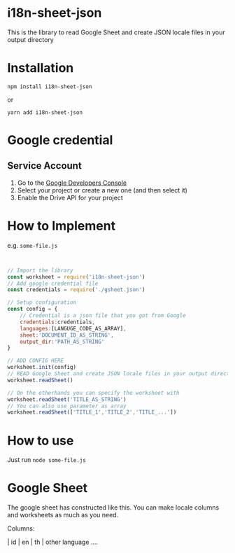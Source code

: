 # i18n-sheet-json

This is the library to read Google Sheet and create JSON locale files in your output directory

# Installation
``` npm install i18n-sheet-json ```

or

``` yarn add i18n-sheet-json ```  

# Google credential

## Service Account

1. Go to the [Google Developers Console](https://console.cloud.google.com)
2. Select your project or create a new one (and then select it)
3. Enable the Drive API for your project

# How to Implement

e.g. ```some-file.js```

```javascript


// Import the library
const worksheet = require('i18n-sheet-json')
// Add google credential file
const credentials = require('./gsheet.json')

// Setup configuration
const config = {
    // Credential is a json file that you got from Google
    credentials:credentials,
    languages:[LANGUGE_CODE_AS_ARRAY],
    sheet:'DOCUMENT_ID_AS_STRING',
    output_dir:'PATH_AS_STRING'
}

// ADD CONFIG HERE
worksheet.init(config)
// READ Google Sheet and create JSON locale files in your output directory
worksheet.readSheet()

// On the otherhands you can specify the worksheet with
worksheet.readSheet('TITLE_AS_STRING')
// You can also use parameter as array
worksheet.readSheet(['TITLE_1','TITLE_2','TITLE_...'])
```

# How to use

Just run ``` node some-file.js ```

# Google Sheet

The google sheet has constructed like this. You can make locale columns and worksheets as much as you need.

Columns:

| id | en | th | other language ....
